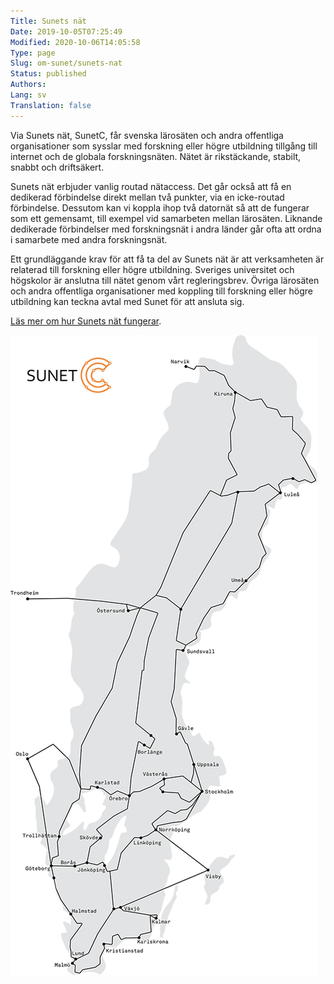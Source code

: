 ```yaml
---
Title: Sunets nät
Date: 2019-10-05T07:25:49
Modified: 2020-10-06T14:05:58
Type: page
Slug: om-sunet/sunets-nat
Status: published
Authors: 
Lang: sv
Translation: false
---
```


Via Sunets nät, SunetC, får svenska lärosäten och andra offentliga organisationer som sysslar med forskning eller högre utbildning tillgång till internet och de globala forskningsnäten. Nätet är rikstäckande, stabilt, snabbt och driftsäkert.

Sunets nät erbjuder vanlig routad nätaccess. Det går också att få en dedikerad förbindelse direkt mellan två punkter, via en icke-routad förbindelse. Dessutom kan vi koppla ihop två datornät så att de fungerar som ett gemensamt, till exempel vid samarbeten mellan lärosäten. Liknande dedikerade förbindelser med forskningsnät i andra länder går ofta att ordna i samarbete med andra forskningsnät.

Ett grundläggande krav för att få ta del av Sunets nät är att verksamheten är relaterad till forskning eller högre utbildning. Sveriges universitet och högskolor är anslutna till nätet genom vårt regleringsbrev. Övriga lärosäten och andra offentliga organisationer med koppling till forskning eller högre utbildning kan teckna avtal med Sunet för att ansluta sig.

[Läs mer om hur Sunets nät fungerar](/tjanster/nat/sunets-nat).

![](/wp-content/uploads/2020/10/SunetCmap_2020_small.png)

 

